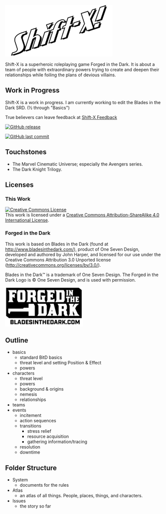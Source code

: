 <img src="assets/logo-only.png" width=346 height=166></img>

Shift-X is a superheroic roleplaying game Forged in the Dark. It is about a team of people with extraordinary powers trying to create and deepen their relationships while foiling the plans of devious villains.  

## Work in Progress

Shift-X is a work in progress. I am currently working to edit the Blades in the Dark SRD. (½ through "Basics") 

True believers can leave feedback at [Shift-X Feedback](https://github.com/Nevenall/Shift-X/issues)

[![GitHub release](https://img.shields.io/github/release/nevenall/shift-x.svg?style=for-the-badge)](https://github.com/Nevenall/Shift-X/releases/latest)

[![GitHub last commit](https://img.shields.io/github/last-commit/nevenall/shift-x.svg?style=for-the-badge)](https://github.com/Nevenall/Shift-X/commits/master)

## Touchstones

- The Marvel Cinematic Universe; especially the Avengers series. 
- The Dark Knight Trilogy.

## Licenses

### This Work 

<a rel="license" href="http://creativecommons.org/licenses/by-sa/4.0/"><img alt="Creative Commons License" style="border-width:0" src="https://i.creativecommons.org/l/by-sa/4.0/88x31.png" /></a><br />This work is licensed under a <a rel="license" href="http://creativecommons.org/licenses/by-sa/4.0/">Creative Commons Attribution-ShareAlike 4.0 International License</a>.

### Forged in the Dark

This work is based on Blades in the Dark (found at http://www.bladesinthedark.com/), product of One Seven Design, developed and authored by John Harper, and licensed for our use under the Creative Commons Attribution 3.0 Unported license (http://creativecommons.org/licenses/by/3.0/).

Blades in the Dark™ is a trademark of One Seven Design. The Forged in the Dark Logo is © One Seven Design, and is used with permission.

<img src="assets/forged_in_the_dark_logo_0.png" width=250 height=128></img>

## Outline

- basics
  - standard BitD basics
  - threat level and setting Position & Effect
  - powers
- characters
  - threat level
  - powers
  - background & origins
  - nemesis
  - relationships
- teams
- events <!-- what is the structure of an event?  -->
  - incitement
  - action sequences <!--how much can we flex what an action sequence is? Can we think of the final scene in Jessica jones as an action sequence? It would be cool if we  could.-->
  - transitions
    - stress relief
    - resource acquisition
    - gathering information/tracing
  - resolution <!-- A scene/sequence where the stakes are the highest -->
  - downtime

## Folder Structure

- System
  - documents for the rules
- Atlas
  - an atlas of all things. People, places, things, and characters.
- Issues
  - the story so far

